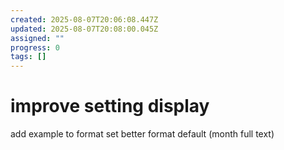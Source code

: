 ```yaml
---
created: 2025-08-07T20:06:08.447Z
updated: 2025-08-07T20:08:00.045Z
assigned: ""
progress: 0
tags: []
---
```


# improve setting display

add example to format
set better format default (month full text)
